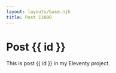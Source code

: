 ```yaml
---
layout: layouts/base.njk
title: Post 11090
---
```


# Post {{ id }}

This is post {{ id }} in my Eleventy project.
